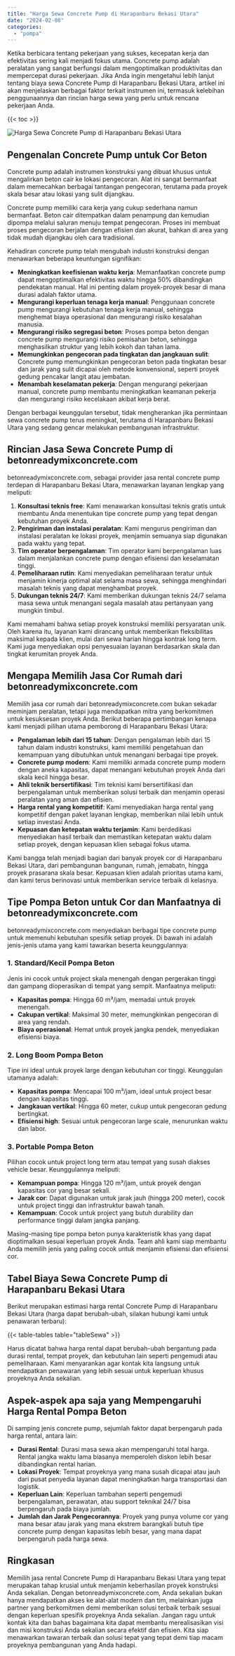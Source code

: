 ```yaml
---
title: "Harga Sewa Concrete Pump di Harapanbaru Bekasi Utara"
date: "2024-02-08"
categories: 
  - "pompa"
---
```


Ketika berbicara tentang pekerjaan yang sukses, kecepatan kerja dan efektivitas sering kali menjadi fokus utama. Concrete pump adalah peralatan yang sangat berfungsi dalam mengoptimalkan produktivitas dan mempercepat durasi pekerjaan. Jika Anda ingin mengetahui lebih lanjut tentang biaya sewa Concrete Pump di Harapanbaru Bekasi Utara, artikel ini akan menjelaskan berbagai faktor terkait instrumen ini, termasuk kelebihan penggunaannya dan rincian harga sewa yang perlu untuk rencana pekerjaan Anda.

{{< toc >}}

![Harga Sewa Concrete Pump di Harapanbaru Bekasi Utara](https://betoncor8.github.io/pump/concrete-pump%20(19).png)

## Pengenalan Concrete Pump untuk Cor Beton

Concrete pump adalah instrumen konstruksi yang dibuat khusus untuk mengalirkan beton cair ke lokasi pengecoran. Alat ini sangat bermanfaat dalam memecahkan berbagai tantangan pengecoran, terutama pada proyek skala besar atau lokasi yang sulit dijangkau.

Concrete pump memiliki cara kerja yang cukup sederhana namun bermanfaat. Beton cair ditempatkan dalam penampung dan kemudian dipompa melalui saluran menuju tempat pengecoran. Proses ini membuat proses pengecoran berjalan dengan efisien dan akurat, bahkan di area yang tidak mudah dijangkau oleh cara tradisional.

Kehadiran concrete pump telah mengubah industri konstruksi dengan menawarkan beberapa keuntungan signifikan:

- **Meningkatkan keefisienan waktu kerja**: Memanfaatkan concrete pump dapat mengoptimalkan efektivitas waktu hingga 50% dibandingkan pendekatan manual. Hal ini penting dalam proyek-proyek besar di mana durasi adalah faktor utama.
- **Mengurangi keperluan tenaga kerja manual**: Penggunaan concrete pump mengurangi kebutuhan tenaga kerja manual, sehingga menghemat biaya operasional dan mengurangi risiko kesalahan manusia.
- **Mengurangi risiko segregasi beton**: Proses pompa beton dengan concrete pump mengurangi risiko pemisahan beton, sehingga menghasilkan struktur yang lebih kokoh dan tahan lama.
- **Memungkinkan pengecoran pada tingkatan dan jangkauan sulit**: Concrete pump memungkinkan pengecoran beton pada tingkatan besar dan jarak yang sulit dicapai oleh metode konvensional, seperti proyek gedung pencakar langit atau jembatan.
- **Menambah keselamatan pekerja**: Dengan mengurangi pekerjaan manual, concrete pump membantu meningkatkan keamanan pekerja dan mengurangi risiko kecelakaan akibat kerja berat.

Dengan berbagai keunggulan tersebut, tidak mengherankan jika permintaan sewa concrete pump terus meningkat, terutama di Harapanbaru Bekasi Utara yang sedang gencar melakukan pembangunan infrastruktur.

## Rincian Jasa Sewa Concrete Pump di betonreadymixconcrete.com

betonreadymixconcrete.com, sebagai provider jasa rental concrete pump terdepan di Harapanbaru Bekasi Utara, menawarkan layanan lengkap yang meliputi:

1. **Konsultasi teknis free**: Kami menawarkan konsultasi teknis gratis untuk membantu Anda menentukan tipe concrete pump yang tepat dengan kebutuhan proyek Anda.
2. **Pengiriman dan instalasi peralatan**: Kami mengurus pengiriman dan instalasi peralatan ke lokasi proyek, menjamin semuanya siap digunakan pada waktu yang tepat.
3. **Tim operator berpengalaman**: Tim operator kami berpengalaman luas dalam menjalankan concrete pump dengan efisiensi dan keselamatan tinggi.
4. **Pemeliharaan rutin**: Kami menyediakan pemeliharaan teratur untuk menjamin kinerja optimal alat selama masa sewa, sehingga menghindari masalah teknis yang dapat menghambat proyek.
5. **Dukungan teknis 24/7**: Kami memberikan dukungan teknis 24/7 selama masa sewa untuk menangani segala masalah atau pertanyaan yang mungkin timbul.

Kami memahami bahwa setiap proyek konstruksi memiliki persyaratan unik. Oleh karena itu, layanan kami dirancang untuk memberikan fleksibilitas maksimal kepada klien, mulai dari sewa harian hingga kontrak long term. Kami juga menyediakan opsi penyesuaian layanan berdasarkan skala dan tingkat kerumitan proyek Anda.

## Mengapa Memilih Jasa Cor Rumah dari betonreadymixconcrete.com

Memilih jasa cor rumah dari betonreadymixconcrete.com bukan sekadar meminjam peralatan, tetapi juga mendapatkan mitra yang berkomitmen untuk kesuksesan proyek Anda. Berikut beberapa pertimbangan kenapa kami menjadi pilihan utama pemborong di Harapanbaru Bekasi Utara:

- **Pengalaman lebih dari 15 tahun**: Dengan pengalaman lebih dari 15 tahun dalam industri konstruksi, kami memiliki pengetahuan dan kemampuan yang dibutuhkan untuk menangani berbagai tipe proyek.
- **Concrete pump modern**: Kami memiliki armada concrete pump modern dengan aneka kapasitas, dapat menangani kebutuhan proyek Anda dari skala kecil hingga besar.
- **Ahli teknik bersertifikasi**: Tim teknisi kami bersertifikasi dan berpengalaman untuk memberikan solusi terbaik dan menjamin operasi peralatan yang aman dan efisien.
- **Harga rental yang kompetitif**: Kami menyediakan harga rental yang kompetitif dengan paket layanan lengkap, memberikan nilai lebih untuk setiap investasi Anda.
- **Kepuasan dan ketepatan waktu terjamin**: Kami berdedikasi menyediakan hasil terbaik dan memastikan ketepatan waktu dalam setiap proyek, dengan kepuasan klien sebagai fokus utama.

Kami bangga telah menjadi bagian dari banyak proyek cor di Harapanbaru Bekasi Utara, dari pembangunan bangunan, rumah, jemabatn, hingga proyek prasarana skala besar. Kepuasan klien adalah prioritas utama kami, dan kami terus berinovasi untuk memberikan service terbaik di kelasnya.

## Tipe Pompa Beton untuk Cor dan Manfaatnya di betonreadymixconcrete.com

betonreadymixconcrete.com menyediakan berbagai tipe concrete pump untuk memenuhi kebutuhan spesifik setiap proyek. Di bawah ini adalah jenis-jenis utama yang kami tawarkan beserta keunggulannya:

### 1\. Standard/Kecil Pompa Beton

Jenis ini cocok untuk project skala menengah dengan pergerakan tinggi dan gampang dioperasikan di tempat yang sempit. Manfaatnya meliputi:

- **Kapasitas pompa**: Hingga 60 m³/jam, memadai untuk proyek menengah.
- **Cakupan vertikal**: Maksimal 30 meter, memungkinkan pengecoran di area yang rendah.
- **Biaya operasional**: Hemat untuk proyek jangka pendek, menyediakan efisiensi biaya.

### 2\. Long Boom Pompa Beton

Tipe ini ideal untuk proyek large dengan kebutuhan cor tinggi. Keunggulan utamanya adalah:

- **Kapasitas pompa**: Mencapai 100 m³/jam, ideal untuk project besar dengan kapasitas tinggi.
- **Jangkauan vertikal**: Hingga 60 meter, cukup untuk pengecoran gedung bertingkat.
- **Efisiensi high**: Sesuai untuk pengecoran large scale, menurunkan waktu dan labor.

### 3\. Portable Pompa Beton

Pilihan cocok untuk project long term atau tempat yang susah diakses vehicle besar. Keunggulannya meliputi:

- **Kemampuan pompa**: Hingga 120 m³/jam, untuk proyek dengan kapasitas cor yang besar sekali.
- **Jarak cor**: Dapat digunakan untuk jarak jauh (hingga 200 meter), cocok untuk project tinggi dan infrastruktur bawah tanah.
- **Kemampuan**: Cocok untuk project yang butuh durability dan performance tinggi dalam jangka panjang.

Masing-masing tipe pompa beton punya karakteristik khas yang dapat dioptimalkan sesuai keperluan proyek Anda. Team ahli kami siap membantu Anda memilih jenis yang paling cocok untuk menjamin efisiensi dan efisiensi cor.

## Tabel Biaya Sewa Concrete Pump di Harapanbaru Bekasi Utara

Berikut merupakan estimasi harga rental Concrete Pump di Harapanbaru Bekasi Utara (harga dapat berubah-ubah, silakan hubungi kami untuk penawaran terbaru):

{{< table-tables table="tableSewa" >}}

Harus dicatat bahwa harga rental dapat berubah-ubah bergantung pada durasi rental, tempat proyek, dan kebutuhan lain seperti pengemudi atau pemeliharaan. Kami menyarankan agar kontak kita langsung untuk mendapatkan penawaran yang lebih sesuai untuk keperluan khusus proyeknya Anda sekalian.

## Aspek-aspek apa saja yang Mempengaruhi Harga Rental Pompa Beton

Di samping jenis concrete pump, sejumlah faktor dapat berpengaruh pada harga rental, antara lain:

- **Durasi Rental**: Durasi masa sewa akan mempengaruhi total harga. Rental jangka waktu lama biasanya memperoleh diskon lebih besar dibandingkan rental harian.
- **Lokasi Proyek**: Tempat proyeknya yang mana susah dicapai atau jauh dari pusat penyedia layanan dapat meningkatkan harga transportasi dan logistik.
- **Keperluan Lain**: Keperluan tambahan seperti pengemudi berpengalaman, perawatan, atau support teknikal 24/7 bisa berpengaruh pada biaya jumlah.
- **Jumlah dan Jarak Pengecorannya**: Proyek yang punya volume cor yang mana besar atau jarak yang mana ekstrem barangkali butuh tipe concrete pump dengan kapasitas lebih besar, yang mana dapat berpengaruh pada harga sewa.

## Ringkasan

Memilih jasa rental Concrete Pump di Harapanbaru Bekasi Utara yang tepat merupakan tahap krusial untuk menjamin keberhasilan proyek konstruksi Anda sekalian. Dengan betonreadymixconcrete.com, Anda sekalian bukan hanya mendapatkan akses ke alat-alat modern dan tim, melainkan juga partner yang berkomitmen demi memberikan solusi terbaik terbaik sesuai dengan keperluan spesifik proyeknya Anda sekalian. Jangan ragu untuk kontak kita dan bahas bagaimana kita dapat membantu merealisasikan visi dan misi konstruksi Anda sekalian secara efektif dan efisien. Kita siap menawarkan tawaran terbaik dan solusi tepat yang tepat demi tiap macam proyeknya pembangunan yang Anda hadapi.
